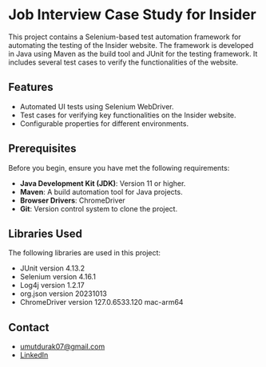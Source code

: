 # Job Interview Case Study for Insider

This project contains a Selenium-based test automation framework for automating the testing of the Insider website.
The framework is developed in Java using Maven as the build tool and JUnit for the testing framework. It includes several test cases to verify the functionalities of the website.

## Features
- Automated UI tests using Selenium WebDriver.
- Test cases for verifying key functionalities on the Insider website.
- Configurable properties for different environments.

## Prerequisites
Before you begin, ensure you have met the following requirements:
- **Java Development Kit (JDK)**: Version 11 or higher.
- **Maven**: A build automation tool for Java projects.
- **Browser Drivers**: ChromeDriver
- **Git**: Version control system to clone the project.
  
## Libraries Used

The following libraries are used in this project:
* JUnit version 4.13.2
* Selenium version 4.16.1
* Log4j version 1.2.17
* org.json version 20231013
* ChromeDriver version 127.0.6533.120 mac-arm64
  
## Contact

* umutdurak07@gmail.com
* [LinkedIn](https://www.linkedin.com/in/umut-durak-b86258209/)
